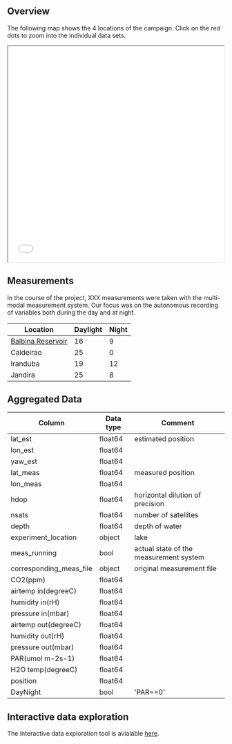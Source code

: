 ## Overview

The following map shows the 4 locations of the campaign. Click on the red dots to zoom into the individual data sets.

<iframe src="html/index.html" height="500" width="500"></iframe>

## Measurements

In the course of the project, XXX measurements were taken with the multi-modal measurement system. Our focus was on the autonomous recording of variables both during the day and at night.

| Location                                                       | Daylight | Night |
| -------------------------------------------------------------- | -------- | ----- |
| [Balbina Reservoir](https://en.wikipedia.org/wiki/Balbina_Dam) | 16       | 9     |
| Caldeirao                                                      | 25       | 0     |
| Iranduba                                                       | 19       | 12    |
| Jandira                                                        | 25       | 8     |'

## Aggregated Data 

| Column                  | Data type | Comment                                |
| ----------------------- | --------- | -------------------------------------- |
| lat_est                 | float64   | estimated position                     |
| lon_est                 | float64   |                                        |
| yaw_est                 | float64   |                                        |
| lat_meas                | float64   | measured position                      |
| lon_meas                | float64   |                                        |
| hdop                    | float64   | horizontal dilution of precision       |
| nsats                   | float64   | number of satellites                   |
| depth                   | float64   | depth of water                         |
| experiment_location     | object    | lake                                   |
| meas_running            | bool      | actual state of the measurement system |
| corresponding_meas_file | object    | original measurement file              |
| CO2(ppm)                | float64   |                                        |
| airtemp in(degreeC)     | float64   |                                        |
| humidity in(rH)         | float64   |                                        |
| pressure in(mbar)       | float64   |                                        |
| airtemp out(degreeC)    | float64   |                                        |
| humidity out(rH)        | float64   |                                        |
| pressure out(mbar)      | float64   |                                        |
| PAR(umol m-2s-1)        | float64   |                                        |
| H2O temp(degreeC)       | float64   |                                        |
| position                | float64   |                                        |
| DayNight                | bool      | 'PAR==0'                               |

## Interactive data exploration 

The interactive data exploration tool is avialable [here](https://sebastianzug.github.io/RoBiMo_Trop_DataSet/html/interactive_table.html).